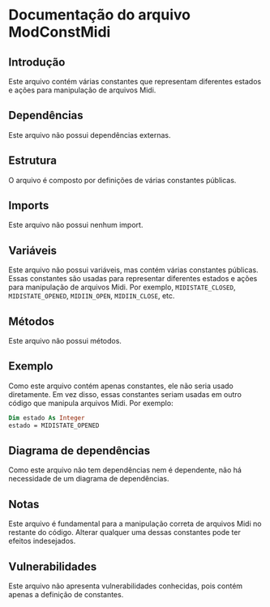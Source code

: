 # Documentação do arquivo ModConstMidi

## Introdução

Este arquivo contém várias constantes que representam diferentes estados e ações para manipulação de arquivos Midi.

## Dependências

Este arquivo não possui dependências externas.

## Estrutura

O arquivo é composto por definições de várias constantes públicas.

## Imports

Este arquivo não possui nenhum import.

## Variáveis

Este arquivo não possui variáveis, mas contém várias constantes públicas. Essas constantes são usadas para representar diferentes estados e ações para manipulação de arquivos Midi. Por exemplo, `MIDISTATE_CLOSED`, `MIDISTATE_OPENED`, `MIDIIN_OPEN`, `MIDIIN_CLOSE`, etc.

## Métodos

Este arquivo não possui métodos.

## Exemplo

Como este arquivo contém apenas constantes, ele não seria usado diretamente. Em vez disso, essas constantes seriam usadas em outro código que manipula arquivos Midi. Por exemplo:

```vb
Dim estado As Integer
estado = MIDISTATE_OPENED
```

## Diagrama de dependências

Como este arquivo não tem dependências nem é dependente, não há necessidade de um diagrama de dependências.

## Notas

Este arquivo é fundamental para a manipulação correta de arquivos Midi no restante do código. Alterar qualquer uma dessas constantes pode ter efeitos indesejados.

## Vulnerabilidades

Este arquivo não apresenta vulnerabilidades conhecidas, pois contém apenas a definição de constantes.